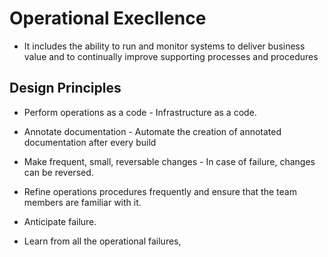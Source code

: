 # Operational Execllence

- It includes the ability to run and monitor systems to deliver business value and to continually improve supporting processes and procedures

## Design Principles

- Perform operations as a code - Infrastructure as a code.

- Annotate documentation - Automate the creation of annotated documentation after every build

- Make frequent, small, reversable changes - In case of failure, changes can be reversed.

- Refine operations procedures frequently and ensure that the team members are familiar with it.

- Anticipate failure.

- Learn from all the operational failures,
